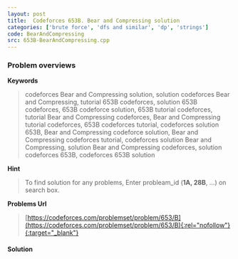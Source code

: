 ```yaml
---
layout: post
title:  Codeforces 653B. Bear and Compressing solution
categories: ['brute force', 'dfs and similar', 'dp', 'strings']
code: BearAndCompressing
src: 653B-BearAndCompressing.cpp
---
```

### **Problem overviews**

**Keywords**
> codeforces Bear and Compressing solution, solution codeforces Bear and Compressing, tutorial 653B codeforces, solution 653B codeforces, 653B codeforce solution, 653B tutorial codeforces, tutorial Bear and Compressing codeforces, Bear and Compressing tutorial codeforces, 653B codeforces tutorial, codeforces solution 653B, Bear and Compressing codeforce solution, Bear and Compressing codeforces tutorial, codeforces solution Bear and Compressing, solution Bear and Compressing codeforces, solution codeforces 653B, codeforces 653B solution

**Hint**
> To find solution for any problems, Enter probleam_id (**1A, 28B**, ...) on search box. 

**Problems Url**
> [https://codeforces.com/problemset/problem/653/B](https://codeforces.com/problemset/problem/653/B){:rel="nofollow"}{:target="_blank"}

#### **Solution**



